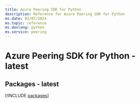 ```yaml
---
title: Azure Peering SDK for Python
description: Reference for Azure Peering SDK for Python
ms.date: 03/07/2024
ms.topic: reference
ms.devlang: python
ms.service: peering
---
```

# Azure Peering SDK for Python - latest
## Packages - latest
[!INCLUDE [packages](peering-index.md)]